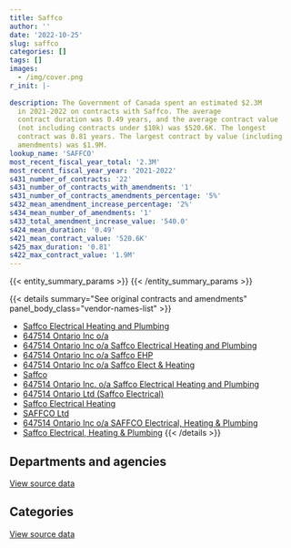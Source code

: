 ```yaml
---
title: Saffco
author: ''
date: '2022-10-25'
slug: saffco
categories: []
tags: []
images:
  - /img/cover.png
r_init: |-
  
description: The Government of Canada spent an estimated $2.3M
  in 2021-2022 on contracts with Saffco. The average
  contract duration was 0.49 years, and the average contract value
  (not including contracts under $10k) was $520.6K. The longest
  contract was 0.81 years. The largest contract by value (including
  amendments) was $1.9M.
lookup_name: 'SAFFCO'
most_recent_fiscal_year_total: '2.3M'
most_recent_fiscal_year_year: '2021-2022'
s431_number_of_contracts: '22'
s431_number_of_contracts_with_amendments: '1'
s431_number_of_contracts_amendments_percentage: '5%'
s432_mean_amendment_increase_percentage: '2%'
s434_mean_number_of_amendments: '1'
s433_total_amendment_increase_value: '540.0'
s424_mean_duration: '0.49'
s421_mean_contract_value: '520.6K'
s425_max_duration: '0.81'
s422_max_contract_value: '1.9M'
---
```


<script src="/rmarkdown-libs/htmlwidgets/htmlwidgets.js"></script>
<link href="/rmarkdown-libs/datatables-css/datatables-crosstalk.css" rel="stylesheet" />
<script src="/rmarkdown-libs/datatables-binding/datatables.js"></script>
<script src="/rmarkdown-libs/jquery/jquery-3.6.0.min.js"></script>
<link href="/rmarkdown-libs/dt-core-bootstrap/css/dataTables.bootstrap.min.css" rel="stylesheet" />
<link href="/rmarkdown-libs/dt-core-bootstrap/css/dataTables.bootstrap.extra.css" rel="stylesheet" />
<script src="/rmarkdown-libs/dt-core-bootstrap/js/jquery.dataTables.min.js"></script>
<script src="/rmarkdown-libs/dt-core-bootstrap/js/dataTables.bootstrap.min.js"></script>
<link href="/rmarkdown-libs/crosstalk/css/crosstalk.min.css" rel="stylesheet" />
<script src="/rmarkdown-libs/crosstalk/js/crosstalk.min.js"></script>
<script src="/rmarkdown-libs/htmlwidgets/htmlwidgets.js"></script>
<link href="/rmarkdown-libs/datatables-css/datatables-crosstalk.css" rel="stylesheet" />
<script src="/rmarkdown-libs/datatables-binding/datatables.js"></script>
<script src="/rmarkdown-libs/jquery/jquery-3.6.0.min.js"></script>
<link href="/rmarkdown-libs/dt-core-bootstrap/css/dataTables.bootstrap.min.css" rel="stylesheet" />
<link href="/rmarkdown-libs/dt-core-bootstrap/css/dataTables.bootstrap.extra.css" rel="stylesheet" />
<script src="/rmarkdown-libs/dt-core-bootstrap/js/jquery.dataTables.min.js"></script>
<script src="/rmarkdown-libs/dt-core-bootstrap/js/dataTables.bootstrap.min.js"></script>
<link href="/rmarkdown-libs/crosstalk/css/crosstalk.min.css" rel="stylesheet" />
<script src="/rmarkdown-libs/crosstalk/js/crosstalk.min.js"></script>

{{< entity_summary_params >}}
{{< /entity_summary_params >}}

{{< details summary="See original contracts and amendments" panel_body_class="vendor-names-list" >}}
- [Saffco Electrical Heating and Plumbing](https://search.open.canada.ca/en/ct/?sort=contract_value_f%20desc&page=1&search_text=%22Saffco%20Electrical%20Heating%20and%20Plumbing%22)
- [647514 Ontario Inc o/a](https://search.open.canada.ca/en/ct/?sort=contract_value_f%20desc&page=1&search_text=%22647514%20Ontario%20Inc%20o%2fa%22)
- [647514 Ontario Inc o/a Saffco Electrical Heating and Plumbing](https://search.open.canada.ca/en/ct/?sort=contract_value_f%20desc&page=1&search_text=%22647514%20Ontario%20Inc%20o%2fa%20Saffco%20Electrical%20Heating%20and%20Plumbing%22)
- [647514 Ontario Inc o/a Saffco EHP](https://search.open.canada.ca/en/ct/?sort=contract_value_f%20desc&page=1&search_text=%22647514%20Ontario%20Inc%20o%2fa%20Saffco%20EHP%22)
- [647514 Ontario Inc o/a Saffco Elect & Heating](https://search.open.canada.ca/en/ct/?sort=contract_value_f%20desc&page=1&search_text=%22647514%20Ontario%20Inc%20o%2fa%20Saffco%20Elect%20%26%20Heating%22)
- [Saffco](https://search.open.canada.ca/en/ct/?sort=contract_value_f%20desc&page=1&search_text=%22Saffco%22)
- [647514 Ontario Inc. o/a Saffco Electrical Heating and Plumbing](https://search.open.canada.ca/en/ct/?sort=contract_value_f%20desc&page=1&search_text=%22647514%20Ontario%20Inc.%20o%2fa%20Saffco%20Electrical%20Heating%20and%20Plumbing%22)
- [647514 Ontario Ltd (Saffco Electrical)](https://search.open.canada.ca/en/ct/?sort=contract_value_f%20desc&page=1&search_text=%22647514%20Ontario%20Ltd%20%28Saffco%20Electrical%29%22)
- [Saffco Electrical Heating](https://search.open.canada.ca/en/ct/?sort=contract_value_f%20desc&page=1&search_text=%22Saffco%20Electrical%20Heating%22)
- [SAFFCO Ltd](https://search.open.canada.ca/en/ct/?sort=contract_value_f%20desc&page=1&search_text=%22SAFFCO%20Ltd%22)
- [647514 Ontario Inc o/a SAFFCO Electrical, Heating & Plumbing](https://search.open.canada.ca/en/ct/?sort=contract_value_f%20desc&page=1&search_text=%22647514%20Ontario%20Inc%20o%2fa%20SAFFCO%20Electrical%2c%20Heating%20%26%20Plumbing%22)
- [Saffco Electrical, Heating & Plumbing](https://search.open.canada.ca/en/ct/?sort=contract_value_f%20desc&page=1&search_text=%22Saffco%20Electrical%2c%20Heating%20%26%20Plumbing%22)
{{< /details >}}

## Departments and agencies

<div id="htmlwidget-1" style="width:100%;height:auto;" class="datatables html-widget"></div>
<script type="application/json" data-for="htmlwidget-1">{"x":{"style":"bootstrap","filter":"none","vertical":false,"data":[["<a href=\"/departments/dnd-mdn/\">National Defence<\/a>"],[2980054.88],[1149034.01],[3720804.68],[2281788.33]],"container":"<table class=\"table table-striped table-hover row-border order-column display\">\n  <thead>\n    <tr>\n      <th>Department<\/th>\n      <th>2018-2019<\/th>\n      <th>2019-2020<\/th>\n      <th>2020-2021<\/th>\n      <th>2021-2022<\/th>\n    <\/tr>\n  <\/thead>\n<\/table>","options":{"order":[[4,"desc"]],"pageLength":10,"autoWidth":true,"columnDefs":[{"targets":1,"render":"function(data, type, row, meta) {\n    return type !== 'display' ? data : DTWidget.formatCurrency(data, \"$\", 2, 3, \",\", \".\", true, null);\n  }"},{"targets":2,"render":"function(data, type, row, meta) {\n    return type !== 'display' ? data : DTWidget.formatCurrency(data, \"$\", 2, 3, \",\", \".\", true, null);\n  }"},{"targets":3,"render":"function(data, type, row, meta) {\n    return type !== 'display' ? data : DTWidget.formatCurrency(data, \"$\", 2, 3, \",\", \".\", true, null);\n  }"},{"targets":4,"render":"function(data, type, row, meta) {\n    return type !== 'display' ? data : DTWidget.formatCurrency(data, \"$\", 2, 3, \",\", \".\", true, null);\n  }"},{"width":"16%","targets":[1,2,3,4]},{"className":"dt-right","targets":[1,2,3,4]}],"orderClasses":false}},"evals":["options.columnDefs.0.render","options.columnDefs.1.render","options.columnDefs.2.render","options.columnDefs.3.render"],"jsHooks":[]}</script>
<p class="text-right">
<a href="https://github.com/GoC-Spending/contracts-data/tree/main/data/out/vendors/saffco/summary_by_fiscal_year_by_department.csv" class="source-data-link btn btn-link">View source data</a>
</p>

## Categories

<div id="htmlwidget-2" style="width:100%;height:auto;" class="datatables html-widget"></div>
<script type="application/json" data-for="htmlwidget-2">{"x":{"style":"bootstrap","filter":"none","vertical":false,"data":[["<a href=\"/categories/facilities_and_construction/\">Facilities and construction<\/a>"],[2980054.88],[1149034.01],[3720804.68],[2281788.33]],"container":"<table class=\"table table-striped table-hover row-border order-column display\">\n  <thead>\n    <tr>\n      <th>Category<\/th>\n      <th>2018-2019<\/th>\n      <th>2019-2020<\/th>\n      <th>2020-2021<\/th>\n      <th>2021-2022<\/th>\n    <\/tr>\n  <\/thead>\n<\/table>","options":{"order":[[4,"desc"]],"dom":"t","pageLength":30,"autoWidth":true,"columnDefs":[{"targets":1,"render":"function(data, type, row, meta) {\n    return type !== 'display' ? data : DTWidget.formatCurrency(data, \"$\", 2, 3, \",\", \".\", true, null);\n  }"},{"targets":2,"render":"function(data, type, row, meta) {\n    return type !== 'display' ? data : DTWidget.formatCurrency(data, \"$\", 2, 3, \",\", \".\", true, null);\n  }"},{"targets":3,"render":"function(data, type, row, meta) {\n    return type !== 'display' ? data : DTWidget.formatCurrency(data, \"$\", 2, 3, \",\", \".\", true, null);\n  }"},{"targets":4,"render":"function(data, type, row, meta) {\n    return type !== 'display' ? data : DTWidget.formatCurrency(data, \"$\", 2, 3, \",\", \".\", true, null);\n  }"},{"width":"16%","targets":[1,2,3,4]},{"className":"dt-right","targets":[1,2,3,4]}],"orderClasses":false,"lengthMenu":[10,25,30,50,100]}},"evals":["options.columnDefs.0.render","options.columnDefs.1.render","options.columnDefs.2.render","options.columnDefs.3.render"],"jsHooks":[]}</script>
<p class="text-right">
<a href="https://github.com/GoC-Spending/contracts-data/tree/main/data/out/vendors/saffco/summary_by_fiscal_year_by_category.csv" class="source-data-link btn btn-link">View source data</a>
</p>
